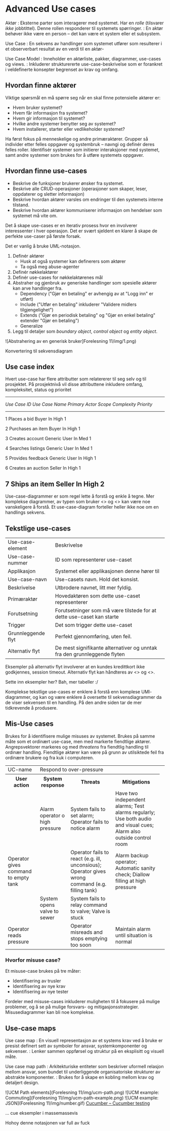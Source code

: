 # Advanced Use cases


Aktør
: Eksterne parter som interagerer med systemet. Har en _rolle_ (tilsvarer _ikke_ jobbtittel). Denne rollen responderer til systemets spørringer.
: En aktør behøver ikke være en person – det kan være et system eller et subsystem.

Use Case
: En sekvens av handlinger som systemet utfører som resulterer i et observerbart resultat av en verdi til en aktør-

Use Case Model
: Inneholder en aktørliste, pakker, diagrammer, use-cases og views.
: Inkluderer strukturererte use-case-beskrivelse som er forankret i veldefinerte konsepter begrenset av krav og omfang.



## Hvordan finne aktører
Viktige spørsmål en må spørre seg når en skal finne potensielle aktører er:

* Hvem bruker systemet?
* Hvem får informasjon fra systemet?
* Hvem gir informasjon til systemet?
* Hvilke andre systemer benytter seg av systemet?
* Hvem installerer, starter eller vedlikeholder systemet?

Ha først fokus på menneskelige og andre primæraktører. Grupper så individer etter felles oppgaver og systembruk – navngi og definér deres felles roller. Identifisér systemer som initierer interaksjoner med systemet, samt andre systemer som brukes for å utføre systemets oppgaver.


## Hvordan finne use-cases
* Beskrive de funksjoner brukerer ønsker fra systemet.
* Beskrive alle CRUD-operasjoner (operasjoner som skaper, leser, oppdaterer og sletter informasjon)
* Beskrive hvordan aktører varsles om endringer til den systemets interne tilstand.
* Beskrive hvordan aktører kommuniserer informasjon om hendelser som systemet må vite om.


Det å skape use-cases er en iterativ prosess hvor en involverer interessenter i hver operasjon. Det er svært sjeldent en klarer å skape de perfekte use-caser på første forsøk.

Det er vanlig å bruke UML-notasjon.

1. Definér aktører
	* Husk at også systemer kan definerers som aktører
	* Ta også meg abuse-agenter
2. Definér nøkkelaktører
3. Definér use-cases for nøkkelaktørenes mål
4. Abstraher og gjenbruk av generiske handlinger som spesielle aktører kan arve handlinger fra.
	* Dependency ("Gjør en betaling" er avhengig av at "Logg inn" er utført)
	* Include ("Utfør en betaling" inkluderer "Validere midlers tilgjengelighet")
	* Extends ("Gjør en periodisk betaling" og "Gjør en enkel betaling" extender "Gjør en betaling")
	* Generalize 
5. Legg til detaljer som _boundary object_, _control object_ og _entity object_.


![Abstrahering av en generisk bruker]Forelesning 11/img/1.png)


Konvertering til sekvensdiagram



## Use case index
Hvert use-case har flere attributter som relatererer til seg selv og til prosjektet. På prosjektnivå vil disse attributtene inkludere omfang, kompleksitet, status og prioritet

--------------------------------------------------------------------------------------------------
*Use Case ID*   *Use Case Name*     *Primary Actor*		*Scope*		*Complexity*	*Priority*
-------------   -----------------   ----------------- 	---------	-------------	-----------
1 			    Places a bid    	Buyer				In 			High 			1

2 				Purchases an item 	Buyer 				In 			High 			1

3 				Creates account 	Generic User 		In 			Med 			1

4 				Searches listings 	Generic User 		In 			Med 			1

5 				Provides feedback 	Generic User 		In 			High 			1

6 				Creates an auction 	Seller 				In 			High 			1

7 				Ships an item 		Seller 				In 			High 			2
--------------------------------------------------------------------------------------------------


Use-case-diagrammer er som regel lette å forstå og enkle å tegne. Mer komplekse diagrammer, av typen som bruker <<include>> og <<extend>> kan være noe vanskeligere å forstå. Et use-case-diagram forteller heller ikke noe om en handlings sekvens.


## Tekstlige use-cases

<table>
	<tr>
		<td>Use-case-element</td>
		<td>Beskrivelse</td>
	</tr>
	<tr>
		<td>Use-case-nummer</td>
		<td>ID som representerer use-caset</td>
	</tr>
	<tr>
		<td>Applikasjon</td>
		<td>Systemet eller applikasjonen denne hører til</td>
	</tr>
	<tr>
		<td>Use-case-navn</td>
		<td>Use-casets navn. Hold det konsist.</td>
	</tr>
	<tr>
		<td>Beskrivelse</td>
		<td>Utbrodere navnet, litt mer fyldig.</td>
	</tr>
	<tr>
		<td>Primæraktør</td>
		<td>Hovedaktøren som dette use-caset representerer</td>
	</tr>
	<tr>
		<td>Forutsetning</td>
		<td>Forutsetninger som må være tilstede for at dette use-caset kan starte</td>
	</tr>
	<tr>
		<td>Trigger</td>
		<td>Det som trigger dette use-caset</td>
	</tr>
	<tr>
		<td>Grunnleggende flyt</td>
		<td>Perfekt gjennomføring, uten feil.</td>
	</tr>
	<tr>
		<td>Alternativ flyt</td>
		<td>De mest signifikante alternativer og unntak fra den grunnleggende flyten</td>
	</tr>
</table>

Eksempler på alternativ flyt involverer at en kundes kredittkort ikke godkjennes, session timeout. Alternativ flyt kan håndteres av <<extend>> og <<include>>.

Sette inn eksempler her? Bah, mer tabeller :/

Komplekse tekstlige use-cases er enklere å forstå enn komplese UMl-diagrammer, og kan og være enklere å oversette til sekvensdiagrammer da de viser sekvensen til en handling. På den andre siden tar de mer tidkrevende å produsere.


## Mis-Use cases
Brukes for å identifisere mulige misuses av systemet. Brukes på samme måte som et ordinært use-case, men med markerte fiendtlige aktører. Angrepsvektorer markeres og med _threatens_ fra fiendtlig handling til ordinær handling. Fiendtlige aktører kan være på grunn av utilsiktede feil fra ordinære brukere og fra kuk i computeren.

<table>
	<tr>
		<td>UC-name</td>
		<td colspan="3">Respond to over-pressure</td>
	</tr>
	<tr>
		<th>User action</th>
		<th>System response</th>
		<th>Threats</th>
		<th>Mitigations</th>
	</tr>
	<tr>
		<td></td>
		<td>Alarm operator o high pressure</td>
		<td>System fails to set alarm; Operator fails to notice alarm</td>
		<td>Have two independent alarms; Test alarms regularly; Use both audio and visual cues; Alarm also outside control room</td>
	</tr>
	<tr>
		<td>Operator gives command to empty tank</td>
		<td></td>
		<td>Operator fails to react (e.g. ill, unconsious); Operator gives wrong command (e.g. filling tank)</td>
		<td>Alarm backup operator; Automatic sanity check; Diallow filling at high pressure</td>
	</tr>
	<tr>
		<td></td>
		<td>System opens valve to sewer</td>
		<td>System fails to relay command to valve; Valve is stuck</td>
		<td></td>
		<td></td>
	</tr>
	<tr>
		<td>Operator reads pressure</td>
		<td></td>
		<td>Operator misreads and stops emptying too soon</td>
		<td>Maintain alarm until situation is normal</td>
	</tr>
</table>

### Hvorfor misuse case?
Et misuse-case brukes på tre måter:

* Identifisering av trusler
* Identifisering av nye krav
* Identifisering av nye tester

Fordeler med misuse-cases inkluderer muligheten til å fokusere på mulige problemer, og å se på mulige forsvars- og mitigasjonsstrategier. Misusediagrammer kan bli noe komplekse.


## Use-case maps

Use case map
: En visuell representasjon av et systems krav ved å bruke er presist definert sett av symboler for ansvar, systemkomponenter og sekvenser.
: Lenker sammen oppførsel og struktur på en eksplisitt og visuell måte.

Use case map path
: Arkitekturiske entiteter som beskriver uformell relasjon mellom ansvar, som bundet til underliggende organisatoriske strukturer av abstrakte komponenter.
: Brukes for å skape en kobling mellom krav og detaljert design.


![UCM Path elements](Forelesning 11/img/ucm-path.png)
![UCM example: Commuting](Forelesning 11/img/ucm-path-example.png)
![UCM example: JSON](Forelesning 11/img/number.gif)
[Cucumber – Cucumber testing](http://cukes.info/)

... cue eksempler i massemassevis

Hohoy denne notasjonen var full av fuck